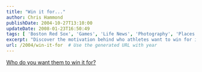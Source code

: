 ```yaml
---
title: "Win it for..."
author: Chris Hammond
publishDate: 2004-10-27T13:10:00
updateDate: 2008-01-23T16:50:49
tags: [ 'Boston Red Sox', 'Games', 'Life News', 'Photography', 'Places to See', 'Red Sox in St Louis', 'SEO', 'Site News' ]
excerpt: "Discover the motivation behind who athletes want to win for in this insightful blog post. Gain a new perspective on sportsmanship and motivation."
url: /2004/win-it-for  # Use the generated URL with year
---
```

<A href="https://sports.espn.go.com/espn/page2/story?page=simmons/041027">Who do you want them to win it for?</A>


